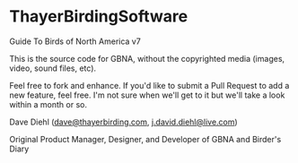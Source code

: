 # ThayerBirdingSoftware
Guide To Birds of North America v7

This is the source code for GBNA, without the copyrighted media (images, video, sound files, etc).

Feel free to fork and enhance.  If you'd like to submit a Pull Request to add a new feature, feel free.  I'm not sure when we'll get to it but we'll take a look within a month or so.

Dave Diehl (dave@thayerbirding.com, j.david.diehl@live.com)

Original Product Manager, Designer, and Developer of GBNA and Birder's Diary
